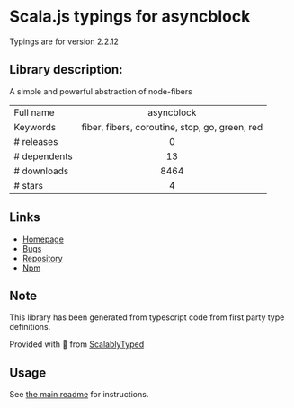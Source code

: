
# Scala.js typings for asyncblock

Typings are for version 2.2.12

## Library description:
A simple and powerful abstraction of node-fibers

|                    |                 |
| ------------------ | :-------------: |
| Full name          | asyncblock |
| Keywords           | fiber, fibers, coroutine, stop, go, green, red |
| # releases         | 0 |
| # dependents       | 13 |
| # downloads        | 8464 |
| # stars            | 4 |

## Links
- [Homepage](https://github.com/scriby/asyncblock)
- [Bugs](https://github.com/scriby/asyncblock/issues)
- [Repository](https://github.com/scriby/asyncblock)
- [Npm](https://www.npmjs.com/package/asyncblock)
    


## Note
This library has been generated from typescript code from first party type definitions.

Provided with :purple_heart: from [ScalablyTyped](https://github.com/oyvindberg/ScalablyTyped)

## Usage
See [the main readme](../../readme.md) for instructions.


